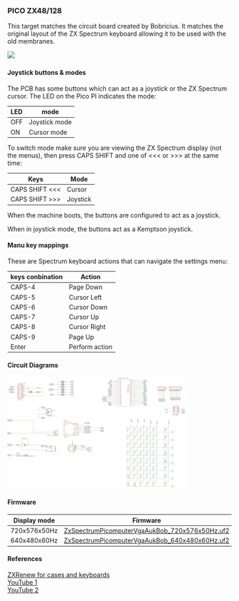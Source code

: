 ### PICO ZX48/128
This target matches the circuit board created by Bobricius.
It matches the original layout of the ZX Spectrum keyboard allowing it to be used with the old membranes.

<img src="pico_zx48_128_1.png" width="400"/>

#### Joystick buttons & modes
The PCB has some buttons which can act as a joystick or the ZX Spectrum cursor.
The LED on the Pico PI indicates the mode:

| LED | mode |
| - | - |
| OFF | Joystick mode |
| ON | Cursor mode |

To switch mode make sure you are viewing the ZX Spectrum display (not the menus),
then press CAPS SHIFT and one of  <<< or >>> at the same time:

| Keys | Mode |
| - | - |
| CAPS SHIFT <<< | Cursor |
| CAPS SHIFT >>> | Joystick |

When the machine boots, the buttons are configured to act as a joystick.

When in joystick mode, the buttons act as a Kemptson joystick.

#### Manu key mappings
These are Spectrum keyboard actions that can navigate the settings menu:

| keys conbination | Action |
| - | - |
| CAPS-4 | Page Down |
| CAPS-5 | Cursor Left |
| CAPS-6 | Cursor Down |
| CAPS-7 | Cursor Up |
| CAPS-8 | Cursor Right |
| CAPS-9 | Page Up |
| Enter | Perform action |

#### Circuit Diagrams
<img src="pico_zx48_128_2.png" width="400"/>

#### Firmware
| Display mode | Firmware |
| - | - |
| 720x576x50Hz | [ZxSpectrumPicomputerVgaAukBob_720x576x50Hz.uf2](/uf2-rp2040/ZxSpectrumPicomputerVgaAukBob_720x576x50Hz.uf2) |
| 640x480x60Hz | [ZxSpectrumPicomputerVgaAukBob_640x480x60Hz.uf2](/uf2-rp2040/ZxSpectrumPicomputerVgaAukBob_640x480x60Hz.uf2) |

#### References
[ZXRenew for cases and keyboards](https://zxrenew.co.uk/)<br/>
[YouTube 1](https://www.youtube.com/watch?v=BvZBZUznZrY)<br/>
[YouTube 2](https://www.youtube.com/watch?v=LgOR_wKjtFk)<br/>

